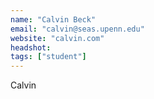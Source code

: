 ```yaml
---
name: "Calvin Beck"
email: "calvin@seas.upenn.edu"
website: "calvin.com"
headshot: 
tags: ["student"]
---
```

Calvin
